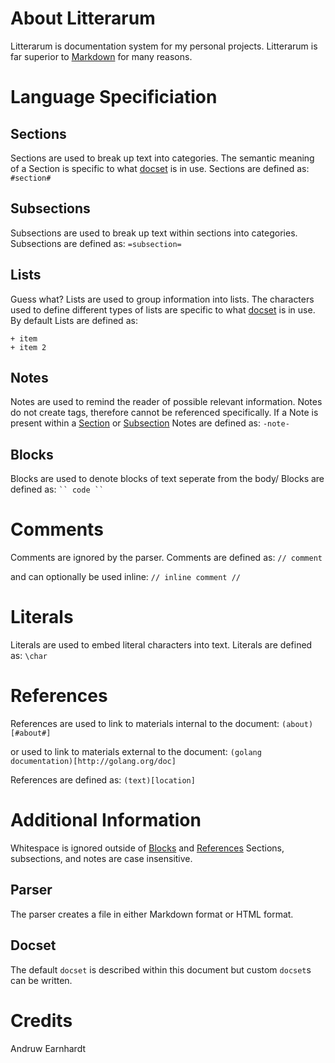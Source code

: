 # About Litterarum
Litterarum is documentation system for my personal projects.
Litterarum is far superior to [Markdown](https://daringfireball.net/projects/markdown/) for many reasons.

# Language Specificiation

## Sections
Sections are used to break up text into categories.
The semantic meaning of a Section is specific to what [docset](#about/docset) is in use.
Sections are defined as:
`#section#`

## Subsections
Subsections are used to break up text within sections into categories.
Subsections are defined as:
`=subsection=`

## Lists
Guess what? Lists are used to group information into lists.
The characters used to define different types of lists are specific to what [docset](#about/docset) is in use.
By default Lists are defined as:
```
+ item
+ item 2
```

## Notes
Notes are used to remind the reader of possible relevant information.
Notes do not create tags, therefore cannot be referenced specifically.
If a Note is present within a [Section](#sections) or [Subsection](#subsection)
Notes are defined as:
`-note-`

## Blocks
Blocks are used to denote blocks of text seperate from the body/
Blocks are defined as:
`
`` code ``
`

# Comments
Comments are ignored by the parser.
Comments are defined as:
`
// comment
`

and can optionally be used inline:
`// inline comment //`

# Literals
Literals are used to embed literal characters into text.
Literals are defined as:
`\char`

# References
References are used to link to materials internal to the document:
`(about)[#about#]`

or used to link to materials external to the document:
`(golang documentation)[http://golang.org/doc]`

References are defined as:
`(text)[location]`

# Additional Information #
Whitespace is ignored outside of [Blocks](#blocks) and [References](#references)
Sections, subsections, and notes are case insensitive.

## Parser
The parser creates a file in either Markdown format or HTML format.

## Docset
The default `docset` is described within this document but custom `docset`s can be written.

# Credits #
 Andruw Earnhardt
